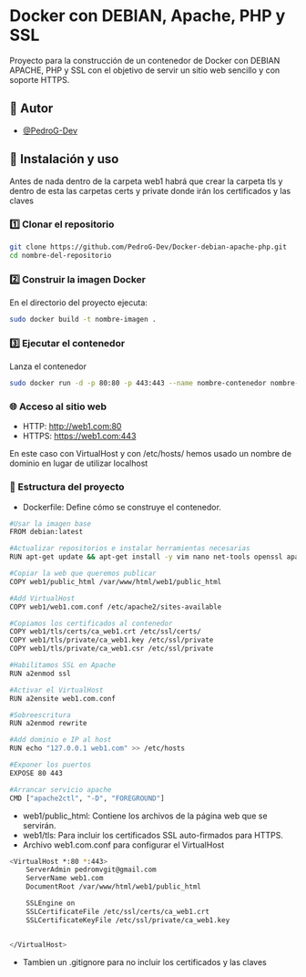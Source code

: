 # Docker con DEBIAN, Apache, PHP y SSL

Proyecto para la construcción de un contenedor de Docker con DEBIAN APACHE, PHP y SSL con el objetivo de servir un sitio web sencillo y con soporte HTTPS.

## 👤 Autor

- [@PedroG-Dev](https://github.com/PedroG-Dev)

## 🚀 Instalación y uso

Antes de nada dentro de la carpeta web1 habrá que crear la carpeta tls y dentro de esta las carpetas certs y private donde irán los certificados y las claves

### 1️⃣ Clonar el repositorio

```bash
git clone https://github.com/PedroG-Dev/Docker-debian-apache-php.git
cd nombre-del-repositorio
```

### 2️⃣ Construir la imagen Docker

En el directorio del proyecto ejecuta:

```bash
sudo docker build -t nombre-imagen .
```

### 3️⃣ Ejecutar el contenedor

Lanza el contenedor

```bash
sudo docker run -d -p 80:80 -p 443:443 --name nombre-contenedor nombre-imagen
```

### 🌐 Acceso al sitio web

- HTTP: http://web1.com:80
- HTTPS: https://web1.com:443

En este caso con VirtualHost y con /etc/hosts/ hemos usado un nombre de dominio en lugar de utilizar localhost

### 📂 Estructura del proyecto

- Dockerfile: Define cómo se construye el contenedor.

```bash
#Usar la imagen base
FROM debian:latest

#Actualizar repositorios e instalar herramientas necesarias
RUN apt-get update && apt-get install -y vim nano net-tools openssl apache2 php

#Copiar la web que queremos publicar
COPY web1/public_html /var/www/html/web1/public_html

#Add VirtualHost
COPY web1/web1.com.conf /etc/apache2/sites-available

#Copiamos los certificados al contenedor
COPY web1/tls/certs/ca_web1.crt /etc/ssl/certs/
COPY web1/tls/private/ca_web1.key /etc/ssl/private
COPY web1/tls/private/ca_web1.csr /etc/ssl/private

#Habilitamos SSL en Apache
RUN a2enmod ssl

#Activar el VirtualHost
RUN a2ensite web1.com.conf

#Sobreescritura
RUN a2enmod rewrite

#Add dominio e IP al host
RUN echo "127.0.0.1 web1.com" >> /etc/hosts

#Exponer los puertos
EXPOSE 80 443

#Arrancar servicio apache
CMD ["apache2ctl", "-D", "FOREGROUND"]
```

- web1/public_html: Contiene los archivos de la página web que se servirán.
- web1/tls: Para incluir los certificados SSL auto-firmados para HTTPS.
- Archivo web1.com.conf para configurar el VirtualHost

```bash
<VirtualHost *:80 *:443>
    ServerAdmin pedromvgit@gmail.com
    ServerName web1.com
    DocumentRoot /var/www/html/web1/public_html

    SSLEngine on
    SSLCertificateFile /etc/ssl/certs/ca_web1.crt
    SSLCertificateKeyFile /etc/ssl/private/ca_web1.key


</VirtualHost>
```

- Tambien un .gitignore para no incluir los certificados y las claves
